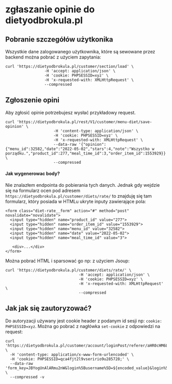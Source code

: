 # zgłaszanie opinie do dietyodbrokula.pl

## Pobranie szczegółów użytkonika

Wszystkie dane zalogowanego użytkownika, które są sewowane przez backend można pobrać z użyciem zapytania: 
```
curl 'https://dietyodbrokula.pl/customer/section/load' \
                 -H 'accept: application/json' \
                 -H 'cookie: PHPSESSID=xyz' \
                 -H 'x-requested-with: XMLHttpRequest' \
                 --compressed
```

## Zgłoszenie opini

Aby zgłosić opinie potrzebujesz wysłać przykładowy request. 
```
curl 'https://dietyodbrokula.pl/rest/V1/customer/menu-diet/save-opinion' \
                     -H 'content-type: application/json' \
                     -H 'cookie: PHPSESSID=xyz' \
                     -H 'x-requested-with: XMLHttpRequest' \
                     --data-raw '{"opinion":{"menu_id":32582,"date":"2022-05-02","stars":4,"note":"Wszystko w porządku.","product_id":277,"meal_time_id":3,"order_item_id":1553929}}' \
                     --compressed

```

#### Jak wygenerowac body?

Nie znalazłem endpointa do pobierania tych danych. Jednak gdy wejdzie się na formularz ocen pod adresem `https://dietyodbrokula.pl/customer/diets/rate/` to znajduję się tam formularz, który posiada w HTMLu ukryte inputy zawierające pola:
```
<form class="diet-rate__form" action="#" method="post" novalidate="novalidate">
  <input type="hidden" name="product_id" value="277">
  <input type="hidden" name="order_item_id" value="1553929">
  <input type="hidden" name="menu_id" value="32582">
  <input type="hidden" name="date" value="2022-05-02">
  <input type="hidden" name="meal_time_id" value="3">
                                    
   <div>...</div>
</form>
```

Można pobrać HTML i sparsować go np: z użyciem Jsoup:

```
curl 'https://dietyodbrokula.pl/customer/diets/rate/' \
                                -H 'accept: application/json' \
                                -H 'cookie: PHPSESSID=xyz' \
                                -H 'x-requested-with: XMLHttpRequest' \
                                --compressed
```

## Jak jak się zautoryzować?

Do autoryzacji używany jest cookie header z podanym id sesji np: `cookie: PHPSESSID=xyz`. Można go pobrać z nagłówka `set-cookie` z odpowiedzi na request:

```
curl 'https://dietyodbrokula.pl/customer/account/loginPost/referer/aHR0cHM6Ly9kaWV0eW9kYnJva3VsYS5wbC9jdXN0b21lci9hY2NvdW50L2luZGV4Lw%2C%2C/' \
  -H 'content-type: application/x-www-form-urlencoded' \
  -H 'cookie: PHPSESSID=qca4fjt2l9vseririo9u285728;' \
  --data-raw 'form_key=JBYogUnAlARmu2nW&login%5Busername%5D=${encoded_value}&login%5Bpassword%5D=${encoded_$value}' \
  --compressed -v
```  
